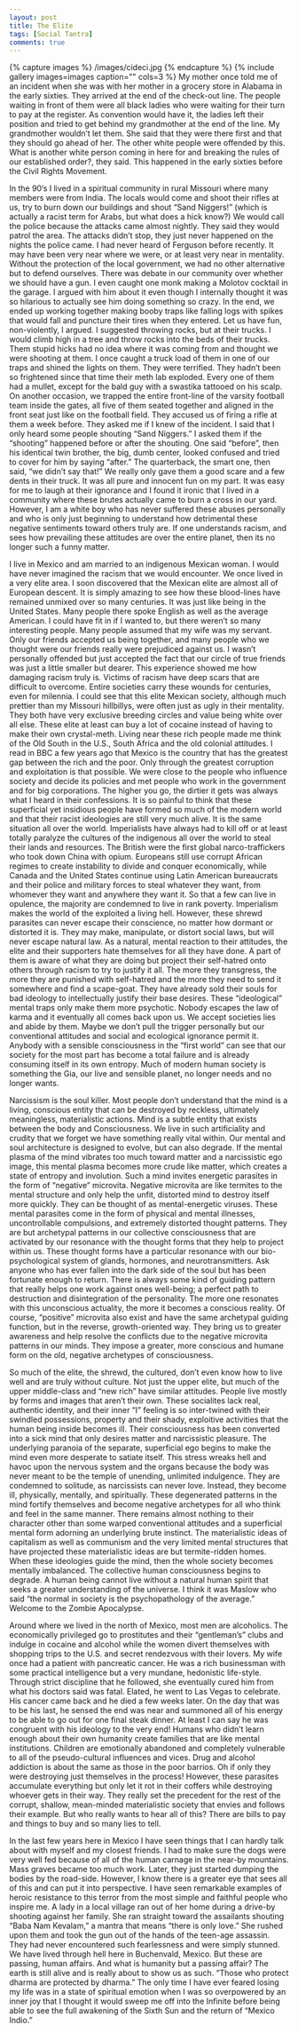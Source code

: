 ```yaml
---
layout: post
title: The Elite 
tags: [Social Tantra]
comments: true
---
```


{% capture images %}
	/images/cideci.jpg
{% endcapture %}
{% include gallery images=images caption="" cols=3 %}
My mother once told me of an incident when she was with her mother in a grocery store in Alabama in the early sixties. They arrived at the end of the check-out line. The people waiting in front of them were all black ladies who were waiting for their turn to pay at the register. As convention would have it, the ladies left their position and tried to get behind my grandmother at the end of the line. My grandmother wouldn’t let them. She said that they were there first and that they should go ahead of her. The other white people were offended by this. What is another white person coming in here for and breaking the rules of our established order?, they said. This happened in the early sixties before the Civil Rights Movement.

In the 90‘s I lived in a spiritual community in rural Missouri where many members were from India. The locals would come and shoot their rifles at us, try to burn down our buildings and shout “Sand Niggers!” (which is actually a racist term for Arabs, but what does a hick know?) We would call the police because the attacks came almost nightly. They said they would patrol the area. The attacks didn’t stop, they just never happened on the nights the police came. I had never heard of Ferguson before recently. It may have been very near where we were, or at least very near in mentality. Without the protection of the local government, we had no other alternative but to defend ourselves. There was debate in our community over whether we should have a gun. I even caught one monk making a Molotov cocktail in the garage. I argued with him about it even though I internally thought it was so hilarious to actually see him doing something so crazy. In the end, we ended up working together making booby traps like falling logs with spikes that would fall and puncture their tires when they entered. Let us have fun, non-violently, I argued. I suggested throwing rocks, but at their trucks. I would climb high in a tree and throw rocks into the beds of their trucks. Them stupid hicks had no idea where it was coming from and thought we were shooting at them. I once caught a truck load of them in one of our traps and shined the lights on them. They were terrified. They hadn’t been so frightened since that time their meth lab exploded. Every one of them had a mullet, except for the bald guy with a swastika tattooed on his scalp. On another occasion, we trapped the entire front-line of the varsity football team inside the gates, all five of them seated together and aligned in the front seat just like on the football field. They accused us of firing a rifle at them a week before. They asked me if I knew of the incident. I said that I only heard some people shouting “Sand Niggers.” I asked them if the “shooting” happened before or after the shouting. One said “before”, then his identical twin brother, the big, dumb center, looked confused and tried to cover for him by saying “after.” The quarterback, the smart one, then said, “we didn’t say that!” We really only gave them a good scare and a few dents in their truck. It was all pure and innocent fun on my part.
It was easy for me to laugh at their ignorance and I found it ironic that I lived in a community where these brutes actually came to burn a cross in our yard. However, I am a white boy who has never suffered these abuses personally and who is only just beginning to understand how detrimental these negative sentiments toward others truly are. If one understands racism, and sees how prevailing these attitudes are over the entire planet, then its no longer such a funny matter.

I live in Mexico and am married to an indigenous Mexican woman. I would have never imagined the racism that we would encounter. We once lived in a very elite area. I soon discovered that the Mexican elite are almost all of European descent. It is simply amazing to see how these blood-lines have remained unmixed over so many centuries. It was just like being in the United States. Many people there spoke English as well as the average American. I could have fit in if I wanted to, but there weren’t so many interesting people. Many people assumed that my wife was my servant. Only our friends accepted us being together, and many people who we thought were our friends really were prejudiced against us. I wasn’t personally offended but just accepted the fact that our circle of true friends was just a little smaller but dearer.
This experience showed me how damaging racism truly is. Victims of racism have deep scars that are difficult to overcome. Entire societies carry these wounds for centuries, even for milennia. I could see that this elite Mexican society, although much prettier than my Missouri hillbillys, were often just as ugly in their mentality. They both have very exclusive breeding circles and value being white over all else. These elite at least can buy a lot of cocaine instead of having to make their own crystal-meth. Living near these rich people made me think of the Old South in the U.S., South Africa and the old colonial attitudes. I read in BBC a few years ago that Mexico is the country that has the greatest gap between the rich and the poor. Only through the greatest corruption and exploitation is that possible. We were close to the people who influence society and decide its policies and met people who work in the government and for big corporations. The higher you go, the dirtier it gets was always what I heard in their confessions. It is so painful to think that these superficial yet insidious people have formed so much of the modern world and that their racist ideologies are still very much alive. It is the same situation all over the world. Imperialists have always had to kill off or at least totally paralyze the cultures of the indigenous all over the world to steal their lands and resources. The British were the first global narco-traffickers who took down China with opium. Europeans still use corrupt African regimes to create instability to divide and conquer economically, while Canada and the United States continue using Latin American bureaucrats and their police and military forces to steal whatever they want, from whomever they want and anywhere they want it. So that a few can live in opulence, the majority are condemned to live in rank poverty. Imperialism makes the world of the exploited a living hell. However, these shrewd parasites can never escape their conscience, no matter how dormant or distorted it is. They may make, manipulate, or distort social laws, but will never escape natural law. As a natural, mental reaction to their attitudes, the elite and their supporters hate themselves for all they have done. A part of them is aware of what they are doing but project their self-hatred onto others through racism to try to justify it all. The more they transgress, the more they are punished with self-hatred and the more they need to send it somewhere and find a scape-goat. They have already sold their souls for bad ideology to intellectually justify their base desires. These “ideological” mental traps only make them more psychotic. Nobody escapes the law of karma and it eventually all comes back upon us. We accept societies lies and abide by them. Maybe we don’t pull the trigger personally but our conventional attitudes and social and ecological ignorance permit it. Anybody with a sensible consciousness in the “first world” can see that our society for the most part has become a total failure and is already consuming itself in its own entropy. Much of modern human society is something the Gia, our live and sensible planet, no longer needs and no longer wants.

Narcissism is the soul killer. Most people don’t understand that the mind is a living, conscious entity that can be destroyed by reckless, ultimately meaningless, materialistic actions. Mind is a subtle entity that exists between the body and Consciousness. We live in such artificiality and crudity that we forget we have something really vital within. Our mental and soul architecture is designed to evolve, but can also degrade. If the mental plasma of the mind vibrates too much toward matter and a narcissistic ego image, this mental plasma becomes more crude like matter, which creates a state of entropy and involution. Such a mind invites energetic parasites in the form of “negative” microvita. Negative microvita are like termites to the mental structure and only help the unfit, distorted mind to destroy itself more quickly. They can be thought of as mental-energetic viruses. These mental parasites come in the form of physical and mental illnesses, uncontrollable compulsions, and extremely distorted thought patterns. They are but archetypal patterns in our collective consciousness that are activated by our resonance with the thought forms that they help to project within us. These thought forms have a particular resonance with our bio-psychological system of glands, hormones, and neurotransmitters. Ask anyone who has ever fallen into the dark side of the soul but has been fortunate enough to return. There is always some kind of guiding pattern that really helps one work against ones well-being; a perfect path to destruction and disintegration of the personality. The more one resonates with this unconscious actuality, the more it becomes a conscious reality. Of course, “positive” microvita also exist and have the same archetypal guiding function, but in the reverse, growth-oriented way. They bring us to greater awareness and help resolve the conflicts due to the negative microvita patterns in our minds. They impose a greater, more conscious and humane form on the old, negative archetypes of consciousness.

So much of the elite, the shrewd, the cultured, don’t even know how to live well and are truly without culture. Not just the upper elite, but much of the upper middle-class and “new rich” have similar attitudes. People live mostly by forms and images that aren’t their own. These socialites lack real, authentic identity, and their inner “I” feeling is so inter-twined with their swindled possessions, property and their shady, exploitive activities that the human being inside becomes ill. Their consciousness has been converted into a sick mind that only desires matter and narcissistic pleasure. The underlying paranoia of the separate, superficial ego begins to make the mind even more desperate to satiate itself. This stress wreaks hell and havoc upon the nervous system and the organs because the body was never meant to be the temple of unending, unlimited indulgence. They are condemned to solitude, as narcissists can never love. Instead, they become ill, physically, mentally, and spiritually. These degenerated patterns in the mind fortify themselves and become negative archetypes for all who think and feel in the same manner. There remains almost nothing to their character other than some warped conventional attitudes and a superficial mental form adorning an underlying brute instinct. The materialistic ideas of capitalism as well as communism and the very limited mental structures that have projected these materialistic ideas are but termite-ridden homes. When these ideologies guide the mind, then the whole society becomes mentally imbalanced. The collective human consciousness begins to degrade. A human being cannot live without a natural human spirit that seeks a greater understanding of the universe. I think it was Maslow who said “the normal in society is the psychopathology of the average.” Welcome to the Zombie Apocalypse.

Around where we lived in the north of Mexico, most men are alcoholics. The economically privileged go to prostitutes and their “gentleman’s” clubs and indulge in cocaine and alcohol while the women divert themselves with shopping trips to the U.S. and secret rendezvous with their lovers. My wife once had a patient with pancreatic cancer. He was a rich businessman with some practical intelligence but a very mundane, hedonistic life-style. Through strict discipline that he followed, she eventually cured him from what his doctors said was fatal. Elated, he went to Las Vegas to celebrate. His cancer came back and he died a few weeks later. On the day that was to be his last, he sensed the end was near and summoned all of his energy to be able to go out for one final steak dinner. At least I can say he was congruent with his ideology to the very end!
Humans who didn’t learn enough about their own humanity create families that are like mental institutions. Children are emotionally abandoned and completely vulnerable to all of the pseudo-cultural influences and vices. Drug and alcohol addiction is about the same as those in the poor barrios. Oh if only they were destroying just themselves in the process! However, these parasites accumulate everything but only let it rot in their coffers while destroying whoever gets in their way. They really set the precedent for the rest of the corrupt, shallow, mean-minded materialistic society that envies and follows their example. But who really wants to hear all of this? There are bills to pay and things to buy and so many lies to tell.

In the last few years here in Mexico I have seen things that I can hardly talk about with myself and my closest friends. I had to make sure the dogs were very well fed because of all of the human carnage in the near-by mountains. Mass graves became too much work. Later, they just started dumping the bodies by the road-side. However, I know there is a greater eye that sees all of this and can put it into perspective. I have seen remarkable examples of heroic resistance to this terror from the most simple and faithful people who inspire me.
A lady in a local village ran out of her home during a drive-by shooting against her family. She ran straight toward the assailants shouting “Baba Nam Kevalam,” a mantra that means “there is only love.” She rushed upon them and took the gun out of the hands of the teen-age assassin. They had never encountered such fearlessness and were simply stunned. We have lived through hell here in Buchenvald, Mexico. But these are passing, human affairs. And what is humanity but a passing affair? The earth is still alive and is really about to show us as such. “Those who protect dharma are protected by dharma.” The only time I have ever feared losing my life was in a state of spiritual emotion when I was so overpowered by an inner joy that I thought it would sweep me off into the Infinite before being able to see the full awakening of the Sixth Sun and the return of “Mexico Indio.”
